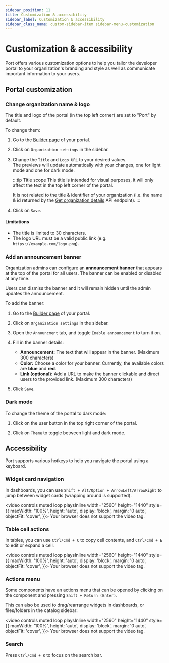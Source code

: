 ```yaml
---
sidebar_position: 11
title: Customization & accessibility
sidebar_label: Customization & accessibility
sidebar_class_name: custom-sidebar-item sidebar-menu-customization
---
```


# Customization & accessibility

Port offers various customization options to help you tailor the developer portal to your organization's branding and style as well as communicate important information to your users.

## Portal customization

### Change organization name & logo

The title and logo of the portal (in the top left corner) are set to "Port" by default.  

To change them:

1. Go to the [Builder page](https://app.getport.io/settings/data-model) of your portal.

2. Click on `Organization settings` in the sidebar.

3. Change the `Title` and `Logo URL` to your desired values.  
   The previews will update automatically with your changes, one for light mode and one for dark mode.

   :::tip Title scope
   This title is intended for visual purposes, it will only affect the text in the top left corner of the portal.  

   It is not related to the title & identifier of your organization (i.e. the name & id returned by the [Get organization details](/api-reference/get-organization-details) API endpoint).
   :::

4. Click on `Save`.

#### Limitations

- The title is limited to 30 characters.
- The logo URL must be a valid public link (e.g. `https://example.com/logo.png`).

### Add an announcement banner

Organization admins can configure an **announcement banner** that appears at the top of the portal for all users. The banner can be enabled or disabled at any time.  

Users can dismiss the banner and it will remain hidden until the admin updates the announcement.

To add the banner:

1. Go to the [Builder page](https://app.getport.io/settings/data-model) of your portal.

2. Click on `Organization settings` in the sidebar.

3. Open the `Announcment` tab, and toggle `Enable announcement` to turn it on.

4. Fill in the banner details:
    - **Announcement:** The text that will appear in the banner. (Maximum 300 characters)
    - **Color:** Choose a color for your banner. Currently, the available colors are **blue** and **red**.
    - **Link (optional):** Add a URL to make the banner clickable and direct users to the provided link. (Maximum 300 characters)

5. Click `Save`.


### Dark mode

To change the theme of the portal to dark mode:

1. Click on the user button in the top right corner of the portal.

2. Click on `Theme` to toggle between light and dark mode.

## Accessibility

Port supports various hotkeys to help you navigate the portal using a keyboard.

### Widget card navigation

In dashboards, you can use `Shift + Alt/Option + ArrowLeft/ArrowRight` to jump between widget cards (wrapping around is supported).

<video controls muted loop playsInline width="2560"
  height="1440"
  style={{
    maxWidth: '100%',
    height: 'auto',
    display: 'block',
    margin: '0 auto',
    objectFit: 'cover',
  }}>
  <source src="/img/customization/widgetNavigation.mp4" type="video/mp4" />
  Your browser does not support the video tag.
</video>

### Table cell actions

In tables, you can use `Ctrl/Cmd + C` to copy cell contents, and `Ctrl/Cmd + E` to edit or expand a cell.

<video controls muted loop playsInline width="2560"
  height="1440"
  style={{
    maxWidth: '100%',
    height: 'auto',
    display: 'block',
    margin: '0 auto',
    objectFit: 'cover',
  }}>
  <source src="/img/customization/tableNavigation.mp4" type="video/mp4" />
  Your browser does not support the video tag.
</video>

### Actions menu

Some components have an actions menu that can be opened by clicking on the component and pressing `Shift + Return (Enter)`.

This can also be used to drag/rearrange widgets in dashboards, or files/folders in the catalog sidebar:

<video controls muted loop playsInline width="2560"
  height="1440"
  style={{
    maxWidth: '100%',
    height: 'auto',
    display: 'block',
    margin: '0 auto',
    objectFit: 'cover',
  }}>
  <source src="/img/customization/sidebarSort.mp4" type="video/mp4" />
  Your browser does not support the video tag.
</video>

### Search

Press `Ctrl/Cmd + K` to focus on the search bar.